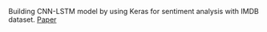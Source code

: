 Building CNN-LSTM model by using Keras for sentiment analysis with IMDB dataset.
[Paper](https://www.researchgate.net/publication/321259272_Multi-channel_LSTM-CNN_model_for_Vietnamese_sentiment_analysis)
